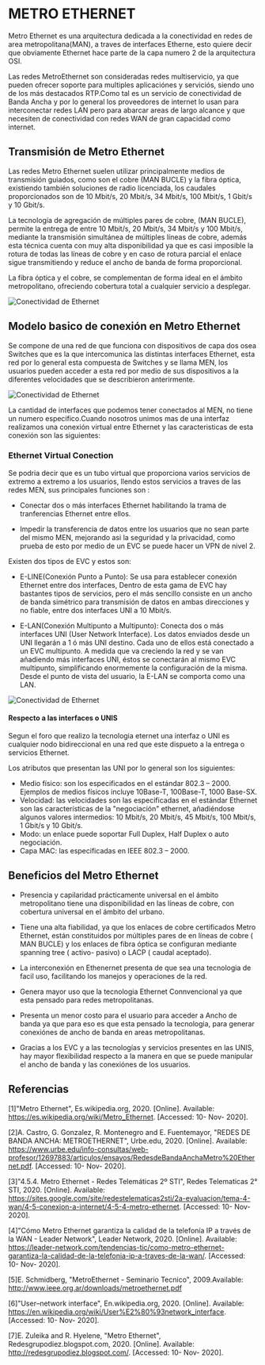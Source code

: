 # METRO ETHERNET

Metro Ethernet es una arquitectura dedicada a la conectividad en redes de area metropolitana(MAN), a traves de interfaces Etherne, esto quiere decir que obviamente Ethernet hace parte de la capa numero 2 de la arquitectura OSI. 

Las redes MetroEthernet son consideradas redes multiservicio, ya que pueden ofrecer soporte para multiples aplicaciónes y serviciós, siendo uno de los más destacados RTP.Como tal es un servicio de conectividad de Banda Ancha y por lo general los proveedores de internet lo usan para interconectar redes LAN pero para abarcar areas de largo alcance y que necesiten de conectividad con redes WAN de gran capacidad como internet.

## Transmisión de Metro Ethernet

Las redes Metro Ethernet suelen utilizar principalmente medios de transmisión guiados, como son el cobre (MAN BUCLE) y la fibra óptica, existiendo también soluciones de radio licenciada, los caudales proporcionados son de 10 Mbit/s, 20 Mbit/s, 34 Mbit/s, 100 Mbit/s, 1 Gbit/s y 10 Gbit/s.

La tecnología de agregación de múltiples pares de cobre, (MAN BUCLE), permite la entrega de entre 10 Mbit/s, 20 Mbit/s, 34 Mbit/s y 100 Mbit/s, mediante la transmisión simultánea de múltiples líneas de cobre, además esta técnica cuenta con muy alta disponibilidad ya que es casi imposible la rotura de todas las líneas de cobre y en caso de rotura parcial el enlace sigue transmitiendo y reduce el ancho de banda de forma proporcional.

La fibra óptica y el cobre, se complementan de forma ideal en el ámbito metropolitano, ofreciendo cobertura total a cualquier servicio a desplegar. 

![Conectividad de Ethernet](https://github.com/Saroui/myPublicRepo/blob/master/expoTelematica/Selecci%C3%B3n_036.png)

## Modelo basico de conexión en Metro Ethernet

Se compone de una red de que funciona con dispositivos de capa dos osea Switches que es la que intercomunica las distintas interfaces Ethernet, esta red por lo general esta compuesta de Switches y se llama MEN, los usuarios pueden acceder a esta red por medio de sus dispositivos a la diferentes velocidades que se describieron anterirmente. 

![Conectividad de Ethernet](https://github.com/Saroui/myPublicRepo/blob/master/expoTelematica/Selecci%C3%B3n_037.png)

La cantidad de interfaces que podemos tener conectados al MEN, no tiene un numero especifico.Cuando nosotros unimos mas de una interfaz realizamos una conexión virtual entre Ethernet y las caracteristicas de esta conexión son las siguientes:

### Ethernet Virtual Conection

Se podria decir que es un tubo virtual que proporciona varios servicios de extremo a extremo a los usuarios, llendo estos servicios a traves de las redes MEN, sus principales funciones son :

* Conectar dos o más interfaces Ethernet habilitando la trama de tranferencias Ethernet entre ellos.

* Impedir la transferencia de datos entre los usuarios que no sean parte del mismo MEN, mejorando asi la seguridad y la privacidad, como prueba de esto por medio de un EVC se puede hacer un VPN de nivel 2.

Existen dos tipos de EVC y estos son:

* E-LINE(Conexión Punto a Punto): Se usa para establecer conexión Ethernet entre dos interfaces, Dentro de esta gama de EVC hay bastantes tipos de servicios, pero el más sencillo consiste en un ancho de banda simétrico para transmisión de datos en ambas direcciones y no fiable, entre dos interfaces UNI a 10 Mbit/s.

* E-LAN(Conexión Multipunto a Multipunto): Conecta dos o más interfaces UNI (User Network Interface). Los datos enviados desde un UNI llegarán a 1 ó más UNI destino. Cada uno de ellos está conectado a un EVC multipunto. A medida que va creciendo la red y se van añadiendo más interfaces UNI, éstos se conectarán al mismo EVC multipunto, simplificando enormemente la configuración de la misma. Desde el punto de vista del usuario, la E-LAN se comporta como una LAN.

![Conectividad de Ethernet](https://github.com/Saroui/myPublicRepo/blob/master/expoTelematica/Selecci%C3%B3n_038.png)

#### Respecto a las interfaces o UNIS

Segun el foro que realizo la tecnologia eternet una interfaz o UNI es cualquier nodo bidireccional en una red que este dispueto a la entrega o servicios Ethernet.

Los atributos que presentan las UNI por lo general son los siguientes:

* Medio físico: son los especificados en el estándar 802.3 – 2000. Ejemplos de medios físicos incluye 10Base-T, 100Base-T, 1000 Base-SX.
* Velocidad: las velocidades son las especificadas en el estándar Ethernet son las características de la "negociación" ethernet, añadiéndose algunos valores intermedios: 10 Mbit/s, 20 Mbit/s, 45 Mbit/s, 100 Mbit/s, 1 Gbit/s y 10 Gbit/s.
* Modo: un enlace puede soportar Full Duplex, Half Duplex o auto negociación.
* Capa MAC: las especificadas en IEEE 802.3 – 2000.

## Beneficios del Metro Ethernet

* Presencia y capilaridad prácticamente universal en el ámbito metropolitano tiene una disponibilidad en las líneas de cobre, con cobertura universal en el ámbito del urbano.

* Tiene una alta fiabilidad, ya que los enlaces de cobre certificados Metro Ethernet, están constituidos por múltiples pares de en líneas de cobre ( MAN BUCLE) y los enlaces de fibra óptica se configuran mediante spanning tree ( activo- pasivo) o LACP ( caudal aceptado).

* La interconexión en Ethenernet presenta de que sea una tecnologia de facil uso, facilitando los manejos y operaciones de la red.

* Genera mayor uso que la tecnologia Ethernet Connvencional ya que esta pensado para redes metropolitanas.

* Presenta un menor costo para el usuario para acceder a Ancho de banda ya que para eso es que esta pensado la tecnologia, para generar conexiónes de ancho de banda en areas metropolitanas.

* Gracias a los EVC y a las tecnologías y servicios presentes en las UNIS, hay mayor flexibilidad respecto a la manera en que se puede manipular el ancho de banda y las conexiónes de los usuarios.


## Referencias
[1]"Metro Ethernet", Es.wikipedia.org, 2020. [Online]. Available: https://es.wikipedia.org/wiki/Metro_Ethernet. [Accessed: 10- Nov- 2020].

[2]A. Castro, G. Gonzalez, R. Montenegro and E. Fuentemayor, "REDES DE BANDA ANCHA: METROETHERNET", Urbe.edu, 2020. [Online]. Available: https://www.urbe.edu/info-consultas/web-profesor/12697883/articulos/ensayos/RedesdeBandaAnchaMetro%20Ethernet.pdf. [Accessed: 10- Nov- 2020].

[3]"4.5.4. Metro Ethernet - Redes Telemáticas 2º STI", Redes Telematicas 2° STI, 2020. [Online]. Available: https://sites.google.com/site/redestelematicas2sti/2a-evaluacion/tema-4-wan/4-5-conexion-a-internet/4-5-4-metro-ethernet. [Accessed: 10- Nov- 2020].

[4]"Cómo Metro Ethernet garantiza la calidad de la telefonía IP a través de la WAN - Leader Network", Leader Network, 2020. [Online]. Available: https://leader-network.com/tendencias-tic/como-metro-ethernet-garantiza-la-calidad-de-la-telefonia-ip-a-traves-de-la-wan/. [Accessed: 10- Nov- 2020].

[5]E. Schmidberg, "MetroEthernet - Seminario Tecnico", 2009.Available: http://www.ieee.org.ar/downloads/metroethernet.pdf

[6]"User–network interface", En.wikipedia.org, 2020. [Online]. Available: https://en.wikipedia.org/wiki/User%E2%80%93network_interface. [Accessed: 10- Nov- 2020].

[7]E. Zuleika and R. Hyelene, "Metro Ethernet", Redesgrupodiez.blogspot.com, 2020. [Online]. Available: http://redesgrupodiez.blogspot.com/. [Accessed: 10- Nov- 2020].
